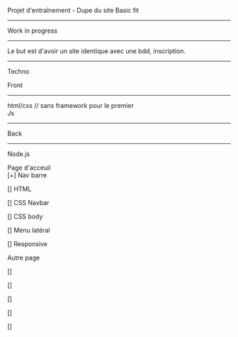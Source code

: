 Projet d'entraînement - Dupe du site Basic fit  
***
Work in progress
*** 

Le but est d'avoir un site identique avec une bdd, inscription.  
***

Techno  

Front  
***

html/css // sans framework pour le premier  
Js   
***
Back   
***

 Node.js  



Page d'acceuil  
[+] Nav barre  

[] HTML  

[] CSS Navbar  

[] CSS body  

[] Menu latéral  

[] Responsive  

Autre page  

[]  

[]  

[]  


[]  

[]  
